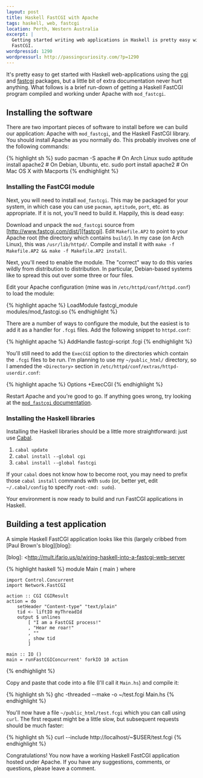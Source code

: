 ```yaml
---
layout: post
title: Haskell FastCGI with Apache
tags: haskell, web, fastcgi
location: Perth, Western Australia
excerpt: |
  Getting started writing web applications in Haskell is pretty easy with
  FastCGI.
wordpressid: 1290
wordpressurl: http://passingcuriosity.com/?p=1290
---
```


It's pretty easy to get started with Haskell web-applications using the
[cgi][hs-cgi] and [fastcgi][hs-fastcgi] packages, but a little bit of extra
documentation never hurt anything. What follows is a brief run-down of getting
a Haskell FastCGI program compiled and working under Apache with
`mod_fastcgi`.

[hs-cgi]: http://hackage.haskell.org/package/cgi
[hs-fastcgi]: http://hackage.haskell.org/package/fastcgi

Installing the software
-----------------------

There are two important pieces of software to install before we can build our
application: Apache with `mod_fastcgi`, and the Haskell FastCGI library. You
should install Apache as you normally do. This probably involves one of the
following commands:

{% highlight sh %}
    sudo pacman -S apache # On Arch Linux
    sudo aptitude install apache2 # On Debian, Ubuntu, etc.
    sudo port install apache2 # On Mac OS X with Macports
{% endhighlight %}

### Installing the FastCGI module

Next, you will need to install `mod_fastcgi`. This may be packaged for your
system, in which case you can use `pacman`, `aptitude`, `port`, etc. as
appropriate. If it is not, you'll need to build it. Happily, this is dead
easy:

Download and unpack the `mod_fastcgi` source from
[http://www.fastcgi.com/dist/][fastcgi]. Edit `Makefile.AP2` to point to your
Apache root (the directory which contains `build/`). In my case (on Arch
Linux), this was `/usr/lib/httpd/`. Compile and install it with `make -f
Makefile.AP2 && make -f Makefile.AP2 install`.

[fastcgi]: <http://www.fastcgi.com/dist/>

Next, you'll need to enable the module. The "correct" way to do this varies
wildly from distribution to distribution. In particular, Debian-based systems
like to spread this out over some three or four files.

Edit your Apache configuration (mine was in `/etc/httpd/conf/httpd.conf`) to
load the module:

{% highlight apache %}
    LoadModule fastcgi_module modules/mod_fastcgi.so
{% endhighlight %}

There are a number of ways to configure the module, but the easiest is to add
it as a handler for `.fcgi` files. Add the following snippet to `httpd.conf`:

{% highlight apache %}
    <IfModule fastcgi_module>
        AddHandle fastcgi-script .fcgi
    </IfModule>
{% endhighlight %}

You'll still need to add the `ExecCGI` option to the directories which contain
the `.fcgi` files to be run. I'm planning to use my `~/public_html/`
directory, so I amended the `<Directory>` section in
`/etc/httpd/conf/extras/httpd-userdir.conf`:

{% highlight apache %}
    Options +ExecCGI
{% endhighlight %}

Restart Apache and you're good to go. If anything goes wrong, try looking at the [`mod_fastcgi` documentation](http://www.fastcgi.com/mod_fastcgi/docs/mod_fastcgi.html).

### Installing the Haskell libraries

Installing the Haskell libraries should be a little more straightforward: just
use [Cabal][cabal].

[cabal]: <http://haskell.org/cabal/>

1. `cabal update`
2. `cabal install --global cgi`
3. `cabal install --global fastcgi`

If your `cabal` does not know how to become root, you may need to prefix those
`cabal install` commands with `sudo` (or, better yet, edit `~/.cabal/config`
to specify `root-cmd: sudo`).

Your environment is now ready to build and run FastCGI applications in
Haskell.

Building a test application
---------------------------

A simple Haskell FastCGI application looks like this (largely cribbed from
[Paul Brown's blog][blog]:

[blog]: <http://mult.ifario.us/p/wiring-haskell-into-a-fastcgi-web-server

{% highlight haskell %}
    module Main ( main ) where

    import Control.Concurrent
    import Network.FastCGI

    action :: CGI CGIResult
    action = do
        setHeader "Content-type" "text/plain"
        tid <- liftIO myThreadId
        output $ unlines 
            [ "I am a FastCGI process!"
            , "Hear me roar!"
            , ""
            , show tid
            ]

    main :: IO ()
    main = runFastCGIConcurrent' forkIO 10 action
{% endhighlight %}

Copy and paste that code into a file (I'll call it `Main.hs`) and compile it:

{% highlight sh %}
    ghc -threaded --make -o ~/test.fcgi Main.hs
{% endhighlight %}

You'll now have a file `~/public_html/test.fcgi` which you can call using
`curl`. The first request might be a little slow, but subsequent requests
should be much faster:

{% highlight sh %}
    curl --include http://localhost/~$USER/test.fcgi
{% endhighlight %}

Congratulations! You now have a working Haskell FastCGI application hosted
under Apache. If you have any suggestions, comments, or questions, please
leave a comment.
